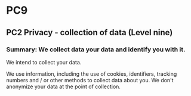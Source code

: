 # PC9

## PC2 Privacy - collection of data (Level nine)

### Summary: We collect data your data and identify you with it. 

We intend to collect your data.

We use information, including the use of cookies, identifiers, tracking numbers and / or other methods to collect data about you. We don't anonymize your data at the point of collection.


